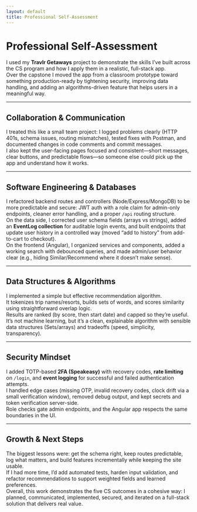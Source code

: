 ```yaml
---
layout: default
title: Professional Self-Assessment
---
```


<link rel="stylesheet" href="../assets/css/custom.css">

# Professional Self-Assessment

I used my **Travlr Getaways** project to demonstrate the skills I’ve built across the CS program and how I apply them in a realistic, full-stack app.  
Over the capstone I moved the app from a classroom prototype toward something production-ready by tightening security, improving data handling, and adding an algorithms-driven feature that helps users in a meaningful way.

<!-- TODO: Add banner or relevant image (optional, for ePortfolio polish) -->

---

## Collaboration & Communication
I treated this like a small team project: I logged problems clearly (HTTP 401s, schema issues, routing mismatches), tested fixes with Postman, and documented changes in code comments and commit messages.  
I also kept the user-facing pages focused and consistent—short messages, clear buttons, and predictable flows—so someone else could pick up the app and understand how it works.

<!-- TODO: Add screenshot showing Postman test results or commit history snippet -->

---

## Software Engineering & Databases
I refactored backend routes and controllers (Node/Express/MongoDB) to be more predictable and secure: JWT auth with a role claim for admin-only endpoints, cleaner error handling, and a proper `/api` routing structure.  
On the data side, I corrected user schema fields (arrays vs strings), added an **EventLog collection** for auditable login events, and built endpoints that update user history in a controlled way (moved “add to history” from add-to-cart to checkout).  
On the frontend (Angular), I organized services and components, added a working search with debounced queries, and made admin/user behavior clear (e.g., hiding Similar/Recommend where it doesn’t make sense).

<!-- TODO: Add screenshot of database schema and eventLog collection -->
<!-- TODO: Add screenshot of search functionality -->

---

## Data Structures & Algorithms
I implemented a simple but effective recommendation algorithm.  
It tokenizes trip names/resorts, builds sets of words, and scores similarity using straightforward overlap logic.  
Results are ranked (by score, then start date) and capped so they’re useful.  
It’s not machine learning, but it’s a clean, explainable algorithm with sensible data structures (Sets/arrays) and tradeoffs (speed, simplicity, transparency).

<!-- TODO: Add snippet or screenshot of the recommendation algorithm function -->

---

## Security Mindset
I added TOTP-based **2FA (Speakeasy)** with recovery codes, **rate limiting** on `/login`, and **event logging** for successful and failed authentication attempts.  
I handled edge cases (missing OTP, invalid recovery codes, clock drift via a small verification window), removed debug output, and kept secrets and token verification server-side.  
Role checks gate admin endpoints, and the Angular app respects the same boundaries in the UI.

<!-- TODO: Add screenshot showing 2FA prompt or rate-limit error message -->
<!-- TODO: Add screenshot showing role enforcement in API routes -->

---

## Growth & Next Steps
The biggest lessons were: get the schema right, keep routes predictable, log what matters, and build features incrementally while keeping the site usable.  
If I had more time, I’d add automated tests, harden input validation, and refactor recommendations to support weighted fields and learned preferences.  
Overall, this work demonstrates the five CS outcomes in a cohesive way: I planned, communicated, implemented, secured, and iterated on a full-stack solution that delivers real value.


